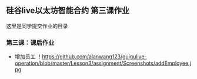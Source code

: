 ## 硅谷live以太坊智能合约 第三课作业
这里是同学提交作业的目录

### 第三课：课后作业

- 增加员工
！https://github.com/alanwang123/guigulive-operation/blob/master/Lesson3/assignment/Screenshots/addEmployee.jpg
